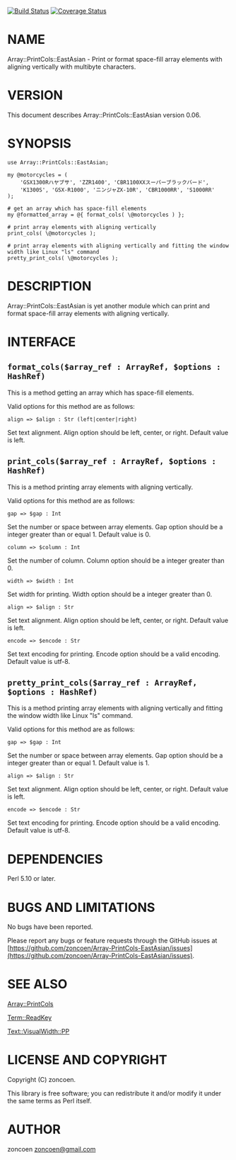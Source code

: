 [![Build Status](https://travis-ci.org/zoncoen/Array-PrintCols-EastAsian.png?branch=master)](https://travis-ci.org/zoncoen/Array-PrintCols-EastAsian) [![Coverage Status](https://coveralls.io/repos/zoncoen/Array-PrintCols-EastAsian/badge.png?branch=master)](https://coveralls.io/r/zoncoen/Array-PrintCols-EastAsian?branch=master)
# NAME

Array::PrintCols::EastAsian - Print or format space-fill array elements with aligning vertically with multibyte characters.

# VERSION

This document describes Array::PrintCols::EastAsian version 0.06.

# SYNOPSIS

    use Array::PrintCols::EastAsian;

    my @motorcycles = (
        'GSX1300Rハヤブサ', 'ZZR1400', 'CBR1100XXスーパーブラックバード',
        'K1300S', 'GSX-R1000', 'ニンジャZX-10R', 'CBR1000RR', 'S1000RR'
    );

    # get an array which has space-fill elements
    my @formatted_array = @{ format_cols( \@motorcycles ) };

    # print array elements with aligning vertically
    print_cols( \@motorcycles );

    # print array elements with aligning vertically and fitting the window width like Linux "ls" command
    pretty_print_cols( \@motorcycles );

# DESCRIPTION

Array::PrintCols::EastAsian is yet another module which can print and format space-fill array elements with aligning vertically.

# INTERFACE

## `format_cols($array_ref : ArrayRef, $options : HashRef)`

This is a method getting an array which has space-fill elements.

Valid options for this method are as follows:

`align => $align : Str (left|center|right)`

Set text alignment. Align option should be left, center, or right. Default value is left.

## `print_cols($array_ref : ArrayRef, $options : HashRef)`

This is a method printing array elements with aligning vertically.

Valid options for this method are as follows:

`gap => $gap : Int`

Set the number or space between array elements. Gap option should be a integer greater than or equal 1. Default value is 0.

`column => $column : Int`

Set the number of column. Column option should be a integer greater than 0.

`width => $width : Int`

Set width for printing. Width option should be a integer greater than 0.

`align => $align : Str`

Set text alignment. Align option should be left, center, or right. Default value is left.

`encode => $encode : Str`

Set text encoding for printing. Encode option should be a valid encoding. Default value is utf-8.

## `pretty_print_cols($array_ref : ArrayRef, $options : HashRef)`

This is a method printing array elements with aligning vertically and fitting the window width like Linux "ls" command.

Valid options for this method are as follows:

`gap => $gap : Int`

Set the number or space between array elements. Gap option should be a integer greater than or equal 1. Default value is 1.

`align => $align : Str`

Set text alignment. Align option should be left, center, or right. Default value is left.

`encode => $encode : Str`

Set text encoding for printing. Encode option should be a valid encoding. Default value is utf-8.

# DEPENDENCIES

Perl 5.10 or later.

# BUGS AND LIMITATIONS

No bugs have been reported.

Please report any bugs or feature requests through the GitHub issues  at [https://github.com/zoncoen/Array-PrintCols-EastAsian/issues](https://github.com/zoncoen/Array-PrintCols-EastAsian/issues).

# SEE ALSO

[Array::PrintCols](https://metacpan.org/pod/Array::PrintCols)

[Term::ReadKey](https://metacpan.org/pod/Term::ReadKey)

[Text::VisualWidth::PP](https://metacpan.org/pod/Text::VisualWidth::PP)

# LICENSE AND COPYRIGHT

Copyright (C) zoncoen.

This library is free software; you can redistribute it and/or modify
it under the same terms as Perl itself.

# AUTHOR

zoncoen <zoncoen@gmail.com>
